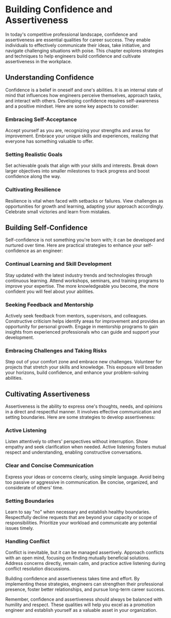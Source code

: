 Building Confidence and Assertiveness
================================================

In today's competitive professional landscape, confidence and assertiveness are essential qualities for career success. They enable individuals to effectively communicate their ideas, take initiative, and navigate challenging situations with poise. This chapter explores strategies and techniques to help engineers build confidence and cultivate assertiveness in the workplace.

Understanding Confidence
------------------------

Confidence is a belief in oneself and one's abilities. It is an internal state of mind that influences how engineers perceive themselves, approach tasks, and interact with others. Developing confidence requires self-awareness and a positive mindset. Here are some key aspects to consider:

### Embracing Self-Acceptance

Accept yourself as you are, recognizing your strengths and areas for improvement. Embrace your unique skills and experiences, realizing that everyone has something valuable to offer.

### Setting Realistic Goals

Set achievable goals that align with your skills and interests. Break down larger objectives into smaller milestones to track progress and boost confidence along the way.

### Cultivating Resilience

Resilience is vital when faced with setbacks or failures. View challenges as opportunities for growth and learning, adapting your approach accordingly. Celebrate small victories and learn from mistakes.

Building Self-Confidence
------------------------

Self-confidence is not something you're born with; it can be developed and nurtured over time. Here are practical strategies to enhance your self-confidence as an engineer:

### Continual Learning and Skill Development

Stay updated with the latest industry trends and technologies through continuous learning. Attend workshops, seminars, and training programs to improve your expertise. The more knowledgeable you become, the more confident you will feel about your abilities.

### Seeking Feedback and Mentorship

Actively seek feedback from mentors, supervisors, and colleagues. Constructive criticism helps identify areas for improvement and provides an opportunity for personal growth. Engage in mentorship programs to gain insights from experienced professionals who can guide and support your development.

### Embracing Challenges and Taking Risks

Step out of your comfort zone and embrace new challenges. Volunteer for projects that stretch your skills and knowledge. This exposure will broaden your horizons, build confidence, and enhance your problem-solving abilities.

Cultivating Assertiveness
-------------------------

Assertiveness is the ability to express one's thoughts, needs, and opinions in a direct and respectful manner. It involves effective communication and setting boundaries. Here are some strategies to develop assertiveness:

### Active Listening

Listen attentively to others' perspectives without interruption. Show empathy and seek clarification when needed. Active listening fosters mutual respect and understanding, enabling constructive conversations.

### Clear and Concise Communication

Express your ideas or concerns clearly, using simple language. Avoid being too passive or aggressive in communication. Be concise, organized, and considerate of others' time.

### Setting Boundaries

Learn to say "no" when necessary and establish healthy boundaries. Respectfully decline requests that are beyond your capacity or scope of responsibilities. Prioritize your workload and communicate any potential issues timely.

### Handling Conflict

Conflict is inevitable, but it can be managed assertively. Approach conflicts with an open mind, focusing on finding mutually beneficial solutions. Address concerns directly, remain calm, and practice active listening during conflict resolution discussions.

Building confidence and assertiveness takes time and effort. By implementing these strategies, engineers can strengthen their professional presence, foster better relationships, and pursue long-term career success.

Remember, confidence and assertiveness should always be balanced with humility and respect. These qualities will help you excel as a promotion engineer and establish yourself as a valuable asset in your organization.
